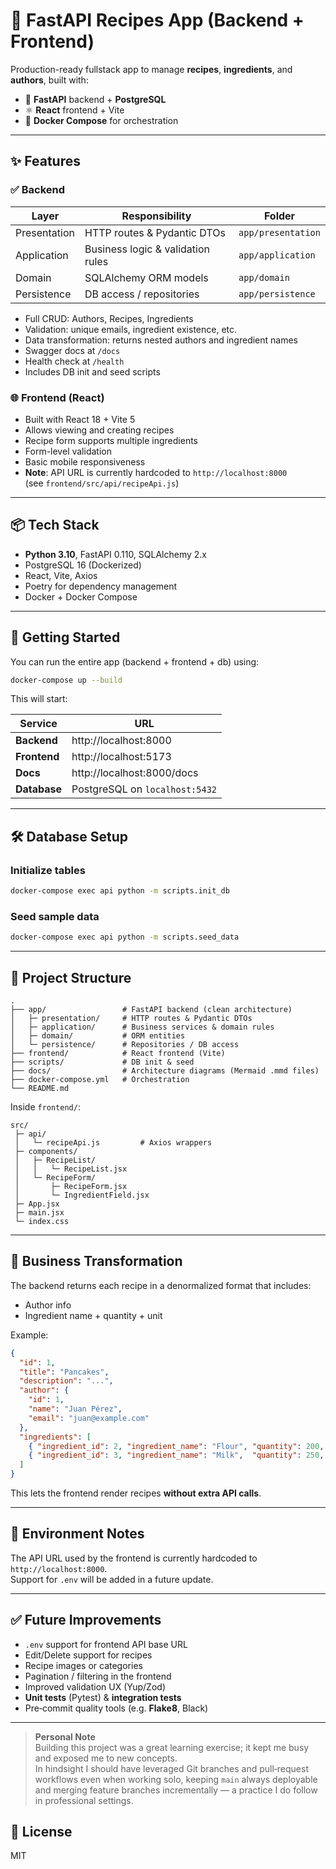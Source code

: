 # 🍲 FastAPI Recipes App (Backend + Frontend)

Production-ready fullstack app to manage **recipes**, **ingredients**, and **authors**, built with:

- 🐍 **FastAPI** backend + **PostgreSQL**
- ⚛️ **React** frontend + Vite
- 🐳 **Docker Compose** for orchestration

---

## ✨ Features

### ✅ Backend

| Layer            | Responsibility                      | Folder           |
|------------------|--------------------------------------|------------------|
| Presentation     | HTTP routes & Pydantic DTOs         | `app/presentation` |
| Application      | Business logic & validation rules   | `app/application`  |
| Domain           | SQLAlchemy ORM models               | `app/domain`       |
| Persistence      | DB access / repositories            | `app/persistence`  |

- Full CRUD: Authors, Recipes, Ingredients
- Validation: unique emails, ingredient existence, etc.
- Data transformation: returns nested authors and ingredient names
- Swagger docs at `/docs`
- Health check at `/health`
- Includes DB init and seed scripts

### 🌐 Frontend (React)

- Built with React 18 + Vite 5
- Allows viewing and creating recipes
- Recipe form supports multiple ingredients
- Form-level validation
- Basic mobile responsiveness
- **Note**: API URL is currently hardcoded to `http://localhost:8000`  
  (see `frontend/src/api/recipeApi.js`)

---

## 📦 Tech Stack

- **Python 3.10**, FastAPI 0.110, SQLAlchemy 2.x
- PostgreSQL 16 (Dockerized)
- React, Vite, Axios
- Poetry for dependency management
- Docker + Docker Compose

---

## 🚀 Getting Started

You can run the entire app (backend + frontend + db) using:

```bash
docker-compose up --build
```

This will start:

| Service     | URL                            |
|-------------|---------------------------------|
| **Backend** | http://localhost:8000           |
| **Frontend**| http://localhost:5173           |
| **Docs**    | http://localhost:8000/docs      |
| **Database**| PostgreSQL on `localhost:5432`  |

---

## 🛠 Database Setup

### Initialize tables

```bash
docker-compose exec api python -m scripts.init_db
```

### Seed sample data

```bash
docker-compose exec api python -m scripts.seed_data
```

---

## 📁 Project Structure

```
.
├── app/                 # FastAPI backend (clean architecture)
│   ├─ presentation/     # HTTP routes & Pydantic DTOs
│   ├─ application/      # Business services & domain rules
│   ├─ domain/           # ORM entities
│   └─ persistence/      # Repositories / DB access
├── frontend/            # React frontend (Vite)
├── scripts/             # DB init & seed
├── docs/                # Architecture diagrams (Mermaid .mmd files)
├── docker-compose.yml   # Orchestration
└── README.md
```

Inside `frontend/`:

```
src/
 ├─ api/
 │   └─ recipeApi.js         # Axios wrappers
 ├─ components/
 │   ├─ RecipeList/
 │   │   └─ RecipeList.jsx
 │   └─ RecipeForm/
 │       ├─ RecipeForm.jsx
 │       └─ IngredientField.jsx
 ├─ App.jsx
 ├─ main.jsx
 └─ index.css
```

---

## 🔁 Business Transformation

The backend returns each recipe in a denormalized format that includes:

- Author info
- Ingredient name + quantity + unit

Example:

```json
{
  "id": 1,
  "title": "Pancakes",
  "description": "...",
  "author": {
    "id": 1,
    "name": "Juan Pérez",
    "email": "juan@example.com"
  },
  "ingredients": [
    { "ingredient_id": 2, "ingredient_name": "Flour", "quantity": 200, "unit": "g" },
    { "ingredient_id": 3, "ingredient_name": "Milk",  "quantity": 250, "unit": "ml" }
  ]
}
```

This lets the frontend render recipes **without extra API calls**.

---

## 🔧 Environment Notes

The API URL used by the frontend is currently hardcoded to `http://localhost:8000`.  
Support for `.env` will be added in a future update.

---

## ✅ Future Improvements

- `.env` support for frontend API base URL
- Edit/Delete support for recipes
- Recipe images or categories
- Pagination / filtering in the frontend
- Improved validation UX (Yup/Zod)
- **Unit tests** (Pytest) & **integration tests**
- Pre‑commit quality tools (e.g. **Flake8**, Black)

---

> **Personal Note**  
> Building this project was a great learning exercise; it kept me busy and exposed me to new concepts.  
> In hindsight I should have leveraged Git branches and pull‑request workflows even when working solo, keeping `main` always deployable and merging feature branches incrementally — a practice I do follow in professional settings.

## 📝 License

MIT
